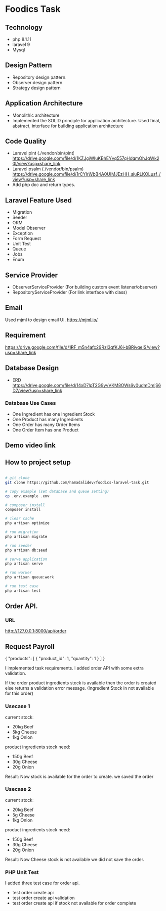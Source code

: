 
# Foodics Task

## Technology
- php 8.1.11
- laravel 9
- Mysql

## Design Pattern
- Repository design pattern.
- Observer design pattern.
- Strategy design pattern

##  Application Architecture
- Monolithic architecture
- Implemented the SOLID principle for application architecture. Used final, abstract, interface for building application architecture

## Code Quality
- Laravel pint (./vendor/bin/pint)  https://drive.google.com/file/d/1KZJgiWIuKBhEYvq557qHdqmOhJqWk20l/view?usp=share_link
- Laravel psalm (./vendor/bin/psalm) https://drive.google.com/file/d/1rCYIrWbB4A0UIMJEzHH_siuRLKOLusf_/view?usp=share_link
- Add php doc and return types.

## Laravel Feature Used
- Migration
- Seeder
- ORM
- Model Observer
- Exception
- Form Request
- Unit Test
- Queue
- Jobs
- Enum
 
## Service Provider
- ObserverServiceProvider (For building custom event listener/observer)
- RepositoryServiceProvider (For link interface with class)

## Email
Used mjml to design email UI.
https://mjml.io/

## Requirement
https://drive.google.com/file/d/1RF_m5n4afc29Rzl3qfKJ6i-bBRivqeIS/view?usp=share_link

## Database Design
- ERD https://drive.google.com/file/d/14xD7lpT2G9yvVKM8OWs6v0udmDmjS6D7/view?usp=share_link

### Database Use Cases
- One Ingredient has one Ingredient Stock
- One Product has many Ingredients
- One Order has many Order Items
- One Order Item has one Product

## Demo video link

## How to project setup
```bash

# git clone
git clone https://github.com/hamadalidev/foodics-laravel-task.git

# copy example (set database and queue setting)
cp .env.example .env

# composer install
composer install

# clear cache
php artisan optimize

# run migration
php artisan migrate

# run seeder
php artisan db:seed

# serve application
php artisan serve

# run worker
php artisan queue:work

# run test case
php artisan test
```

## Order API.
### URL
http://127.0.0.1:8000/api/order

## Request Payroll
{
    "products": [
        {
        "product_id": 1,
        "quantity": 1
        }
    ]
}

I implemented task requirements. I added order API with some extra validation.


If the order product ingredients stock is available then the order is created else returns a validation error message.
(Ingredient Stock in not available for this order)

### Usecase 1
current stock: 
- 20kg Beef
- 5kg Cheese
- 1kg Onion

product ingredients stock need:
- 150g Beef
- 30g Cheese
- 20g Onion

Result: Now stock is available for the order to create. we saved the order

### Usecase 2
current stock:
- 20kg Beef
- 5g Cheese
- 1kg Onion

product ingredients stock need:
- 150g Beef
- 30g Cheese
- 20g Onion

Result: Now Cheese stock is not available we did not save the order.

### PHP Unit Test
I added three test case for order api.
- test order create api
- test order create api validation
- test order create api if stock not available for order complete




